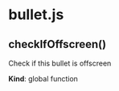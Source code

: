 # bullet.js
<a name="checkIfOffscreen"></a>

## checkIfOffscreen()
Check if this bullet is offscreen

**Kind**: global function  

